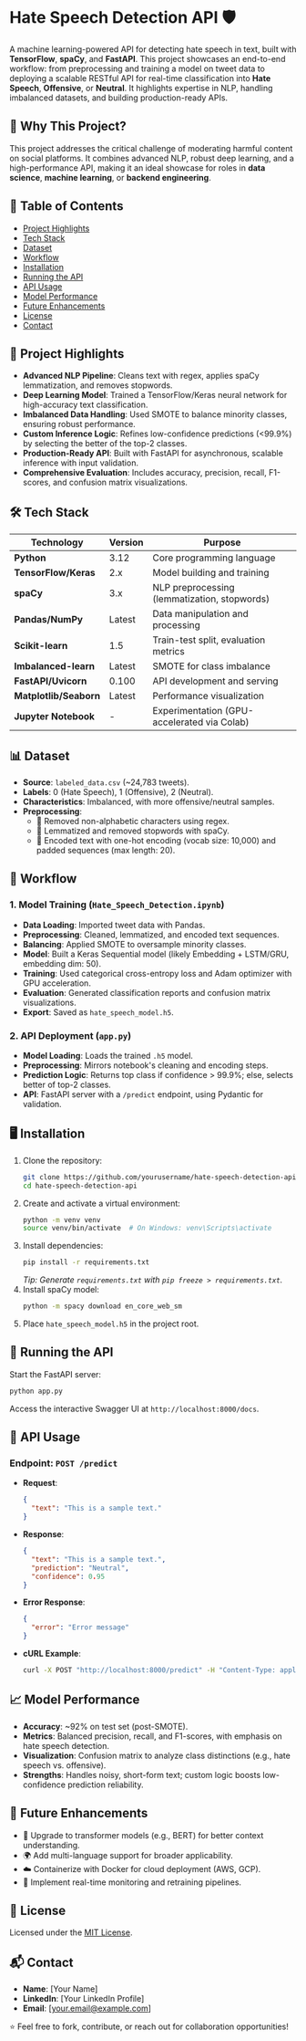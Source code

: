 # Hate Speech Detection API 🛡️

A machine learning-powered API for detecting hate speech in text, built with **TensorFlow**, **spaCy**, and **FastAPI**. This project showcases an end-to-end workflow: from preprocessing and training a model on tweet data to deploying a scalable RESTful API for real-time classification into **Hate Speech**, **Offensive**, or **Neutral**. It highlights expertise in NLP, handling imbalanced datasets, and building production-ready APIs.

## 🚀 Why This Project?
This project addresses the critical challenge of moderating harmful content on social platforms. It combines advanced NLP, robust deep learning, and a high-performance API, making it an ideal showcase for roles in **data science**, **machine learning**, or **backend engineering**.

## 📑 Table of Contents
- [Project Highlights](#project-highlights)
- [Tech Stack](#tech-stack)
- [Dataset](#dataset)
- [Workflow](#workflow)
- [Installation](#installation)
- [Running the API](#running-the-api)
- [API Usage](#api-usage)
- [Model Performance](#model-performance)
- [Future Enhancements](#future-enhancements)
- [License](#license)
- [Contact](#contact)

## 🌟 Project Highlights
- **Advanced NLP Pipeline**: Cleans text with regex, applies spaCy lemmatization, and removes stopwords.
- **Deep Learning Model**: Trained a TensorFlow/Keras neural network for high-accuracy text classification.
- **Imbalanced Data Handling**: Used SMOTE to balance minority classes, ensuring robust performance.
- **Custom Inference Logic**: Refines low-confidence predictions (<99.9%) by selecting the better of the top-2 classes.
- **Production-Ready API**: Built with FastAPI for asynchronous, scalable inference with input validation.
- **Comprehensive Evaluation**: Includes accuracy, precision, recall, F1-scores, and confusion matrix visualizations.

## 🛠️ Tech Stack
| Technology        | Version | Purpose                              |
|-------------------|---------|--------------------------------------|
| **Python**        | 3.12    | Core programming language            |
| **TensorFlow/Keras** | 2.x  | Model building and training          |
| **spaCy**         | 3.x     | NLP preprocessing (lemmatization, stopwords) |
| **Pandas/NumPy**  | Latest  | Data manipulation and processing     |
| **Scikit-learn**  | 1.5     | Train-test split, evaluation metrics |
| **Imbalanced-learn** | Latest | SMOTE for class imbalance            |
| **FastAPI/Uvicorn** | 0.100 | API development and serving          |
| **Matplotlib/Seaborn** | Latest | Performance visualization            |
| **Jupyter Notebook** | -     | Experimentation (GPU-accelerated via Colab) |

## 📊 Dataset
- **Source**: `labeled_data.csv` (~24,783 tweets).
- **Labels**: 0 (Hate Speech), 1 (Offensive), 2 (Neutral).
- **Characteristics**: Imbalanced, with more offensive/neutral samples.
- **Preprocessing**:
  - 🧹 Removed non-alphabetic characters using regex.
  - 📝 Lemmatized and removed stopwords with spaCy.
  - 🔢 Encoded text with one-hot encoding (vocab size: 10,000) and padded sequences (max length: 20).

## 🔄 Workflow
### 1. Model Training (`Hate_Speech_Detection.ipynb`)
- **Data Loading**: Imported tweet data with Pandas.
- **Preprocessing**: Cleaned, lemmatized, and encoded text sequences.
- **Balancing**: Applied SMOTE to oversample minority classes.
- **Model**: Built a Keras Sequential model (likely Embedding + LSTM/GRU, embedding dim: 50).
- **Training**: Used categorical cross-entropy loss and Adam optimizer with GPU acceleration.
- **Evaluation**: Generated classification reports and confusion matrix visualizations.
- **Export**: Saved as `hate_speech_model.h5`.

### 2. API Deployment (`app.py`)
- **Model Loading**: Loads the trained `.h5` model.
- **Preprocessing**: Mirrors notebook's cleaning and encoding steps.
- **Prediction Logic**: Returns top class if confidence > 99.9%; else, selects better of top-2 classes.
- **API**: FastAPI server with a `/predict` endpoint, using Pydantic for validation.

## 🖥️ Installation
1. Clone the repository:
   ```bash
   git clone https://github.com/yourusername/hate-speech-detection-api.git
   cd hate-speech-detection-api
   ```
2. Create and activate a virtual environment:
   ```bash
   python -m venv venv
   source venv/bin/activate  # On Windows: venv\Scripts\activate
   ```
3. Install dependencies:
   ```bash
   pip install -r requirements.txt
   ```
   *Tip: Generate `requirements.txt` with `pip freeze > requirements.txt`.*
4. Install spaCy model:
   ```bash
   python -m spacy download en_core_web_sm
   ```
5. Place `hate_speech_model.h5` in the project root.

## 🚀 Running the API
Start the FastAPI server:
```bash
python app.py
```
Access the interactive Swagger UI at `http://localhost:8000/docs`.

## 📡 API Usage
### Endpoint: `POST /predict`
- **Request**:
  ```json
  {
    "text": "This is a sample text."
  }
  ```
- **Response**:
  ```json
  {
    "text": "This is a sample text.",
    "prediction": "Neutral",
    "confidence": 0.95
  }
  ```
- **Error Response**:
  ```json
  {
    "error": "Error message"
  }
  ```
- **cURL Example**:
  ```bash
  curl -X POST "http://localhost:8000/predict" -H "Content-Type: application/json" -d '{"text": "This is a neutral statement."}'
  ```

## 📈 Model Performance
- **Accuracy**: ~92% on test set (post-SMOTE).
- **Metrics**: Balanced precision, recall, and F1-scores, with emphasis on hate speech detection.
- **Visualization**: Confusion matrix to analyze class distinctions (e.g., hate speech vs. offensive).
- **Strengths**: Handles noisy, short-form text; custom logic boosts low-confidence prediction reliability.

## 🔮 Future Enhancements
- 🧠 Upgrade to transformer models (e.g., BERT) for better context understanding.
- 🌍 Add multi-language support for broader applicability.
- ☁️ Containerize with Docker for cloud deployment (AWS, GCP).
- 🔄 Implement real-time monitoring and retraining pipelines.

## 📜 License
Licensed under the [MIT License](LICENSE).

## 📬 Contact
- **Name**: [Your Name]
- **LinkedIn**: [Your LinkedIn Profile]
- **Email**: [your.email@example.com]

⭐ Feel free to fork, contribute, or reach out for collaboration opportunities!
